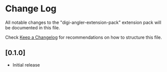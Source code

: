 # Change Log

All notable changes to the "digi-angler-extension-pack" extension pack will be documented in this file.

Check [Keep a Changelog](http://keepachangelog.com/) for recommendations on how to structure this file.

## [0.1.0]

- Initial release
